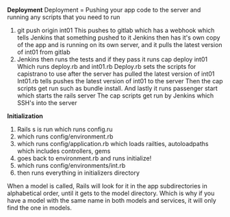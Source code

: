 __Deployment__
Deployment = Pushing your app code to the server and running any scripts that you need to run

1. git push origin int01
This pushes to gitlab which has a webhook which tells Jenkins that something pushed to it
Jenkins then has it's own copy of the app and is running on its own server, and it pulls the latest version of int01 from gitlab
2.  Jenkins then runs the tests and if they pass it runs cap deploy int01
Which runs deploy.rb and int01.rb
Deploy.rb sets the scripts for capistrano to use after the server has pulled the latest version of int01
Int01.rb tells pushes the latest version of int01 to the server
Then the cap scripts get run such as bundle install.
And lastly it runs passenger start which starts the rails server
The cap scripts get run by Jenkins which SSH's into the server

__Initialization__
1. Rails s is run which runs config.ru
2. which runs config/environment.rb
3. which runs config/application.rb
which loads railties, autoloadpaths which includes controllers, gems
4. goes back to environment.rb and runs initialize!
5. which runs config/environments/int.rb
6. then runs everything in initializers directory

When a model is called, Rails will look for it in the app subdirectories in alphabetical order, until it gets to the model
directory.  Which is why if you have a model with the same name in both models and services, it will only find the one in
models.
